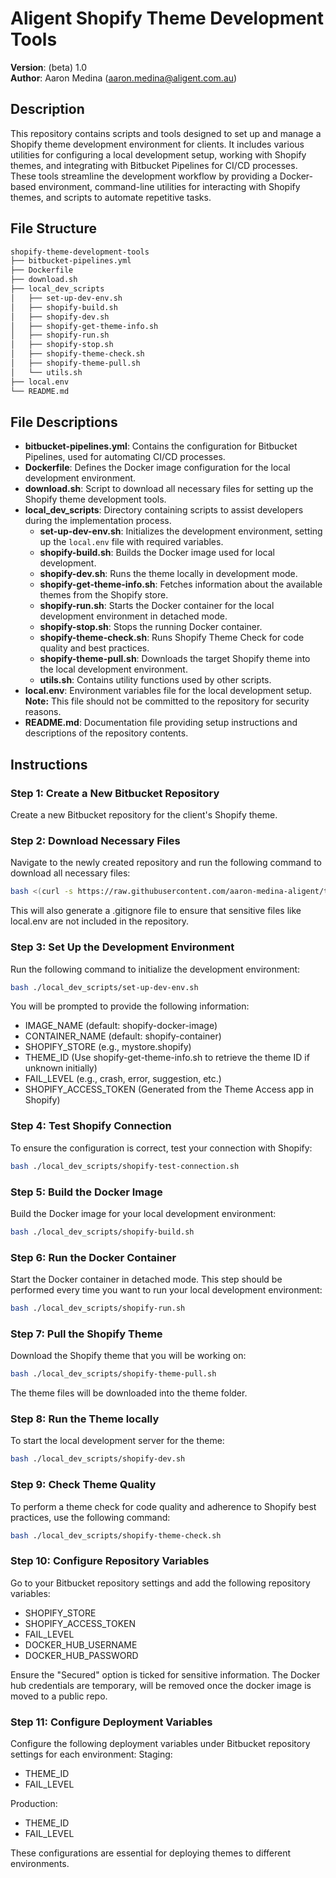 # Aligent Shopify Theme Development Tools

**Version**: (beta) 1.0  
**Author**: Aaron Medina (aaron.medina@aligent.com.au)

## Description

This repository contains scripts and tools designed to set up and manage a Shopify theme development environment for clients. It includes various utilities for configuring a local development setup, working with Shopify themes, and integrating with Bitbucket Pipelines for CI/CD processes. These tools streamline the development workflow by providing a Docker-based environment, command-line utilities for interacting with Shopify themes, and scripts to automate repetitive tasks.

## File Structure

```bash
shopify-theme-development-tools
├── bitbucket-pipelines.yml
├── Dockerfile
├── download.sh
├── local_dev_scripts
│   ├── set-up-dev-env.sh
│   ├── shopify-build.sh
│   ├── shopify-dev.sh
│   ├── shopify-get-theme-info.sh
│   ├── shopify-run.sh
│   ├── shopify-stop.sh
│   ├── shopify-theme-check.sh
│   ├── shopify-theme-pull.sh
│   └── utils.sh
├── local.env
└── README.md
```

## File Descriptions

- **bitbucket-pipelines.yml**: Contains the configuration for Bitbucket Pipelines, used for automating CI/CD processes.
- **Dockerfile**: Defines the Docker image configuration for the local development environment.
- **download.sh**: Script to download all necessary files for setting up the Shopify theme development tools.
- **local_dev_scripts**: Directory containing scripts to assist developers during the implementation process.
  - **set-up-dev-env.sh**: Initializes the development environment, setting up the `local.env` file with required variables.
  - **shopify-build.sh**: Builds the Docker image used for local development.
  - **shopify-dev.sh**: Runs the theme locally in development mode.
  - **shopify-get-theme-info.sh**: Fetches information about the available themes from the Shopify store.
  - **shopify-run.sh**: Starts the Docker container for the local development environment in detached mode.
  - **shopify-stop.sh**: Stops the running Docker container.
  - **shopify-theme-check.sh**: Runs Shopify Theme Check for code quality and best practices.
  - **shopify-theme-pull.sh**: Downloads the target Shopify theme into the local development environment.
  - **utils.sh**: Contains utility functions used by other scripts.
- **local.env**: Environment variables file for the local development setup. **Note:** This file should not be committed to the repository for security reasons.
- **README.md**: Documentation file providing setup instructions and descriptions of the repository contents.

## Instructions

### Step 1: Create a New Bitbucket Repository

Create a new Bitbucket repository for the client's Shopify theme.

### Step 2: Download Necessary Files

Navigate to the newly created repository and run the following command to download all necessary files:

```bash
bash <(curl -s https://raw.githubusercontent.com/aaron-medina-aligent/test-shop-repo/main/download.sh)
```

This will also generate a .gitignore file to ensure that sensitive files like local.env are not included in the repository.

### Step 3: Set Up the Development Environment

Run the following command to initialize the development environment:

```bash
bash ./local_dev_scripts/set-up-dev-env.sh
```

You will be prompted to provide the following information:

- IMAGE_NAME (default: shopify-docker-image)
- CONTAINER_NAME (default: shopify-container)
- SHOPIFY_STORE (e.g., mystore.shopify)
- THEME_ID (Use shopify-get-theme-info.sh to retrieve the theme ID if unknown initially)
- FAIL_LEVEL (e.g., crash, error, suggestion, etc.)
- SHOPIFY_ACCESS_TOKEN (Generated from the Theme Access app in Shopify)

### Step 4: Test Shopify Connection

To ensure the configuration is correct, test your connection with Shopify:

```bash
bash ./local_dev_scripts/shopify-test-connection.sh
```

### Step 5: Build the Docker Image

Build the Docker image for your local development environment:
```bash
bash ./local_dev_scripts/shopify-build.sh
```

### Step 6: Run the Docker Container

Start the Docker container in detached mode. This step should be performed every time you want to run your local development environment:

```bash
bash ./local_dev_scripts/shopify-run.sh
```

### Step 7: Pull the Shopify Theme

Download the Shopify theme that you will be working on:

```bash
bash ./local_dev_scripts/shopify-theme-pull.sh
```

The theme files will be downloaded into the theme folder.

### Step 8: Run the Theme locally

To start the local development server for the theme:

```bash
bash ./local_dev_scripts/shopify-dev.sh
```

### Step 9: Check Theme Quality

To perform a theme check for code quality and adherence to Shopify best practices, use the following command:

```bash
bash ./local_dev_scripts/shopify-theme-check.sh
```

### Step 10: Configure Repository Variables

Go to your Bitbucket repository settings and add the following repository variables:

- SHOPIFY_STORE
- SHOPIFY_ACCESS_TOKEN
- FAIL_LEVEL
- DOCKER_HUB_USERNAME
- DOCKER_HUB_PASSWORD

Ensure the "Secured" option is ticked for sensitive information.
The Docker hub credentials are temporary, will be removed once the docker image is moved to a public repo.

### Step 11: Configure Deployment Variables

Configure the following deployment variables under Bitbucket repository settings for each environment:
Staging:
- THEME_ID
- FAIL_LEVEL

Production:

- THEME_ID
- FAIL_LEVEL

These configurations are essential for deploying themes to different environments.

